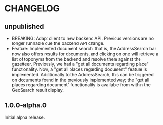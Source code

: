 # CHANGELOG

## unpublished

- BREAKING: Adapt client to new backend API. Previous versions are no longer runnable due the backend API change.
- Feature: Implemented document search, that is, the AddressSearch bar now also offers results for documents, and clicking on one will retrieve a list of toponyms from the backend and resolve them against the gazetteer. Previously, we had a "get all documents regarding place" functionality. Now, a "get all places regarding document" feature is implemented. Additionally to the AddressSearch, this can be triggered on documents found in the previously implemented way; the "get all places regarding document" functionality is available from within the GeoSearch result display.


## 1.0.0-alpha.0

Initial alpha release.
